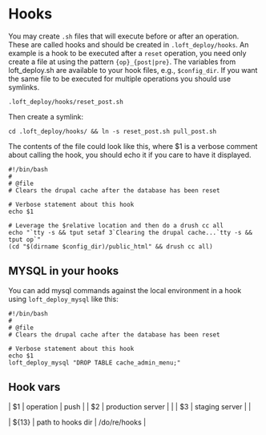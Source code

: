 # Hooks
You may create `.sh` files that will execute before or after an operation.  These are called hooks and should be created in `.loft_deploy/hooks`.  An example is a hook to be executed after a `reset` operation, you need only create a file at using the pattern `{op}_{post|pre}`.  The variables from loft_deploy.sh are available to your hook files, e.g., `$config_dir`.  If you want the same file to be executed for multiple operations you should use symlinks.

    .loft_deploy/hooks/reset_post.sh

Then create a symlink:

    cd .loft_deploy/hooks/ && ln -s reset_post.sh pull_post.sh

The contents of the file could look like this, where $1 is a verbose comment about calling the hook, you should echo it if you care to have it displayed.

    #!/bin/bash
    # 
    # @file
    # Clears the drupal cache after the database has been reset

    # Verbose statement about this hook
    echo $1

    # Leverage the $relative location and then do a drush cc all
    echo "`tty -s && tput setaf 3`Clearing the drupal cache...`tty -s && tput op`"
    (cd "$(dirname $config_dir)/public_html" && drush cc all)

## MYSQL in your hooks
You can add mysql commands against the local environment in a hook using `loft_deploy_mysql` like this:

    #!/bin/bash
    # 
    # @file
    # Clears the drupal cache after the database has been reset

    # Verbose statement about this hook
    echo $1
    loft_deploy_mysql "DROP TABLE cache_admin_menu;"

## Hook vars

| $1 | operation  | push |
| $2 | production server |   |
| $3 | staging server |   |


| ${13} | path to hooks dir | /do/re/hooks  |
